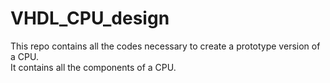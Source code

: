 # VHDL_CPU_design

This repo contains all the codes necessary to create a prototype version of a CPU.\
It contains all the components of a CPU.
